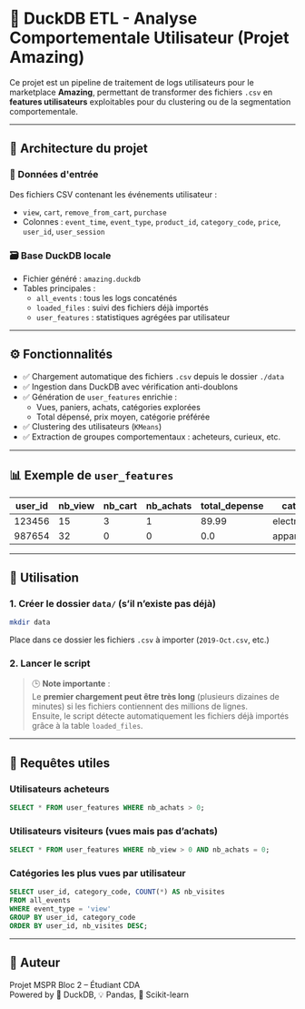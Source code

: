 # 🦆 DuckDB ETL - Analyse Comportementale Utilisateur (Projet Amazing)

Ce projet est un pipeline de traitement de logs utilisateurs pour le marketplace **Amazing**, permettant de transformer des fichiers `.csv` en **features utilisateurs** exploitables pour du clustering ou de la segmentation comportementale.

---

## 🧱 Architecture du projet

### 📁 Données d'entrée
Des fichiers CSV contenant les événements utilisateur :

- `view`, `cart`, `remove_from_cart`, `purchase`
- Colonnes : `event_time`, `event_type`, `product_id`, `category_code`, `price`, `user_id`, `user_session`

### 🗃️ Base DuckDB locale
- Fichier généré : `amazing.duckdb`
- Tables principales :
  - `all_events` : tous les logs concaténés
  - `loaded_files` : suivi des fichiers déjà importés
  - `user_features` : statistiques agrégées par utilisateur

---

## ⚙️ Fonctionnalités

- ✅ Chargement automatique des fichiers `.csv` depuis le dossier `./data`
- ✅ Ingestion dans DuckDB avec vérification anti-doublons
- ✅ Génération de `user_features` enrichie :
  - Vues, paniers, achats, catégories explorées
  - Total dépensé, prix moyen, catégorie préférée
- ✅ Clustering des utilisateurs (`KMeans`)
- ✅ Extraction de groupes comportementaux : acheteurs, curieux, etc.

---

## 📊 Exemple de `user_features`

| user_id | nb_view | nb_cart | nb_achats | total_depense | category_top       |
|---------|---------|---------|-----------|----------------|--------------------|
| 123456  | 15      | 3       | 1         | 89.99          | electronics.phone  |
| 987654  | 32      | 0       | 0         | 0.0            | apparel.shoes      |

---

## 🚀 Utilisation

### 1. Créer le dossier `data/` (s’il n’existe pas déjà)

```bash
mkdir data
```

Place dans ce dossier les fichiers `.csv` à importer (`2019-Oct.csv`, etc.)

### 2. Lancer le script

> 🕒 **Note importante** :  
> Le **premier chargement peut être très long** (plusieurs dizaines de minutes) si les fichiers contiennent des millions de lignes.  
> Ensuite, le script détecte automatiquement les fichiers déjà importés grâce à la table `loaded_files`.

---

## 🔎 Requêtes utiles

### Utilisateurs acheteurs

```sql
SELECT * FROM user_features WHERE nb_achats > 0;
```

### Utilisateurs visiteurs (vues mais pas d’achats)

```sql
SELECT * FROM user_features WHERE nb_view > 0 AND nb_achats = 0;
```

### Catégories les plus vues par utilisateur

```sql
SELECT user_id, category_code, COUNT(*) AS nb_visites
FROM all_events
WHERE event_type = 'view'
GROUP BY user_id, category_code
ORDER BY user_id, nb_visites DESC;
```

---

## 👤 Auteur

Projet MSPR Bloc 2 – Étudiant CDA  
Powered by 🦆 DuckDB, 💡 Pandas, 🤖 Scikit-learn

